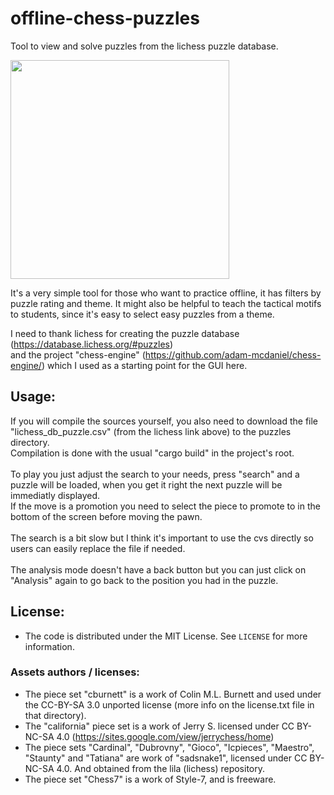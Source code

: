 # offline-chess-puzzles
Tool to view and solve puzzles from the lichess puzzle database.

<img src="https://github.com/brianch/offline-chess-puzzles/blob/main/demo.gif" width="350"/>

It's a very simple tool for those who want to practice offline, it has filters by puzzle rating and theme. It might also be helpful to teach the tactical motifs to students, since it's easy to select easy puzzles from a theme.

I need to thank lichess for creating the puzzle database (https://database.lichess.org/#puzzles)<br/>
and the project "chess-engine" (https://github.com/adam-mcdaniel/chess-engine/) which I used as a starting point for the GUI here.

## Usage:
If you will compile the sources yourself, you also need to download the file "lichess_db_puzzle.csv" (from the lichess link above) to the puzzles directory.<br/>
Compilation is done with the usual "cargo build" in the project's root.<br/><br/>
To play you just adjust the search to your needs, press "search" and a puzzle will be loaded, when you get it right the next puzzle will be immediatly displayed.<br/>
If the move is a promotion you need to select the piece to promote to in the bottom of the screen before moving the pawn.<br/><br/>
The search is a bit slow but I think it's important to use the cvs directly so users can easily replace the file if needed.<br/><br/>
The analysis mode doesn't have a back button but you can just click on "Analysis" again to go back to the position you had in the puzzle.

## License:
- The code is distributed under the MIT License. See `LICENSE` for more information.<br/>
### Assets authors / licenses:
- The piece set "cburnett" is a work of Colin M.L. Burnett and used under the CC-BY-SA 3.0 unported license (more info on the license.txt file in that directory).
- The "california" piece set is a work of Jerry S. licensed under CC BY-NC-SA 4.0 (https://sites.google.com/view/jerrychess/home)
- The piece sets "Cardinal", "Dubrovny", "Gioco", "Icpieces", "Maestro", "Staunty" and "Tatiana" are work of "sadsnake1", licensed under CC BY-NC-SA 4.0. And obtained from the lila (lichess) repository.
- The piece set "Chess7" is a work of Style-7, and is freeware.
